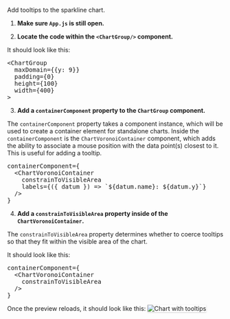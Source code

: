 Add tooltips to the sparkline chart.

1) <strong>Make sure `App.js` is still open.</strong>

2) <strong>Locate the code within the `<ChartGroup/>` component.</strong>

It should look like this:

<pre class="file">
&lt;ChartGroup
  maxDomain={{y: 9}}
  padding={0}
  height={100}
  width={400}
&gt;
</pre>

3) <strong>Add a `containerComponent` property to the `ChartGroup` component.</strong>

The `containerComponent` property takes a component instance, which will be used
to create a container element for standalone charts.
Inside the `containerComponent` is the `ChartVoronoiContainer` component, which
adds the ability to associate a mouse position with the data point(s) closest to
it. This is useful for adding a tooltip.

<pre class="file" data-target="clipboard">
containerComponent={
  &lt;ChartVoronoiContainer
    constrainToVisibleArea
    labels={({ datum }) =&gt; `${datum.name}: ${datum.y}`}
  /&gt;
}
</pre>

4) <strong>Add a `constrainToVisibleArea` property inside of the `ChartVoronoiContainer`.</strong>

The `constrainToVisibleArea` property determines whether to coerce tooltips so
that they fit within the visible area of the chart.

It should look like this:

<pre class="file" data-target="clipboard">
containerComponent={
  &lt;ChartVoronoiContainer
    constrainToVisibleArea
  /&gt;
}
</pre>

Once the preview reloads, it should look like this:
<img src="sparkline-chart/assets/tooltips.png" alt="Chart with tooltips"
style="box-shadow: rgba(3, 3, 3, 0.2) 0px 1.25px 2.5px 0px;" />